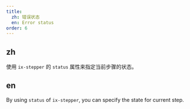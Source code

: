 ```yaml
---
title:
  zh: 错误状态
  en: Error status
order: 6
---
```


## zh

使用 `ix-stepper` 的  `status` 属性来指定当前步骤的状态。

## en

By using `status` of `ix-stepper`, you can specify the state for current step.
